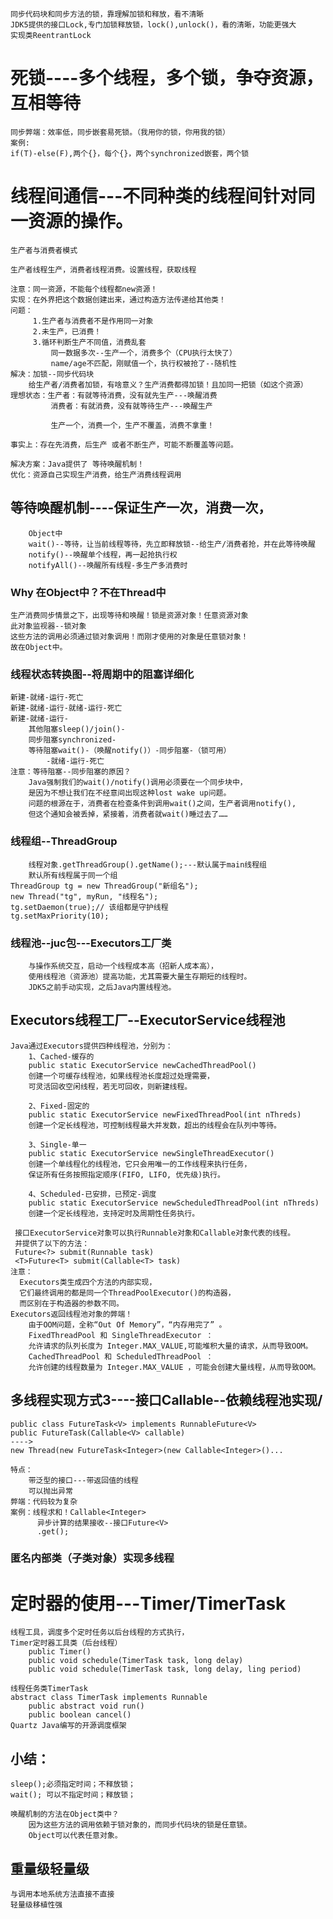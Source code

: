     同步代码块和同步方法的锁，靠理解加锁和释放，看不清晰
    JDK5提供的接口Lock,专门加锁释放锁，lock(),unlock()，看的清晰，功能更强大
    实现类ReentrantLock

# 死锁----多个线程，多个锁，争夺资源，互相等待
    同步弊端：效率低，同步嵌套易死锁。（我用你的锁，你用我的锁）
    案例:
    if(T)-else(F),两个{}，每个{}，两个synchronized嵌套，两个锁
    
# 线程间通信---不同种类的线程间针对同一资源的操作。
    生产者与消费者模式
    
    生产者线程生产，消费者线程消费。设置线程，获取线程
    
    注意：同一资源，不能每个线程都new资源！
    实现：在外界把这个数据创建出来，通过构造方法传递给其他类！
    问题：
         1.生产者与消费者不是作用同一对象
         2.未生产，已消费！
         3.循环判断生产不同值，消费乱套
             同一数据多次--生产一个，消费多个（CPU执行太快了）
             name/age不匹配，刚赋值一个，执行权被抢了--随机性
    解决：加锁--同步代码块
        给生产者/消费者加锁，有啥意义？生产消费都得加锁！且加同一把锁（如这个资源）
    理想状态：生产者：有就等待消费，没有就先生产---唤醒消费
             消费者：有就消费，没有就等待生产---唤醒生产
             
             生产一个，消费一个，生产不覆盖，消费不拿重！
             
    事实上：存在先消费，后生产 或者不断生产，可能不断覆盖等问题。
    
    解决方案：Java提供了 等待唤醒机制！
    优化：资源自己实现生产消费，给生产消费线程调用
## 等待唤醒机制----保证生产一次，消费一次，
        Object中
        wait()--等待，让当前线程等待，先立即释放锁--给生产/消费者抢，并在此等待唤醒
        notify()--唤醒单个线程，再一起抢执行权
        notifyAll()--唤醒所有线程-多生产多消费时
### Why 在Object中？不在Thread中
    生产消费同步情景之下，出现等待和唤醒！锁是资源对象！任意资源对象
    此对象监视器--锁对象
    这些方法的调用必须通过锁对象调用！而刚才使用的对象是任意锁对象！
    故在Object中。
    
### 线程状态转换图--将周期中的阻塞详细化
    新建-就绪-运行-死亡
    新建-就绪-运行-就绪-运行-死亡
    新建-就绪-运行-
        其他阻塞sleep()/join()-
        同步阻塞synchronized-
        等待阻塞wait()-（唤醒notify()）-同步阻塞-（锁可用）
            -就绪-运行-死亡
    注意：等待阻塞--同步阻塞的原因？
        Java强制我们的wait()/notify()调用必须要在一个同步块中，
        是因为不想让我们在不经意间出现这种lost wake up问题。
        问题的根源在于，消费者在检查条件到调用wait()之间，生产者调用notify(),
        但这个通知会被丢掉，紧接着，消费者就wait()睡过去了……
             
### 线程组--ThreadGroup
        线程对象.getThreadGroup().getName();---默认属于main线程组
        默认所有线程属于同一个组
    ThreadGroup tg = new ThreadGroup("新组名");   
    new Thread("tg", myRun, "线程名");
    tg.setDaemon(true);// 该组都是守护线程
    tg.setMaxPriority(10);  
        
### 线程池--juc包---Executors工厂类
        与操作系统交互，启动一个线程成本高（招新人成本高），
        使用线程池（资源池）提高功能，尤其需要大量生存期短的线程时。
        JDK5之前手动实现，之后Java内置线程池。
        
##    Executors线程工厂--ExecutorService线程池
        
    Java通过Executors提供四种线程池，分别为：
        1、Cached-缓存的
        public static ExecutorService newCachedThreadPool()
        创建一个可缓存线程池，如果线程池长度超过处理需要，
        可灵活回收空闲线程，若无可回收，则新建线程。
        
        2、Fixed-固定的
        public static ExecutorService newFixedThreadPool(int nThreds) 
        创建一个定长线程池，可控制线程最大并发数，超出的线程会在队列中等待。
        
        3、Single-单一
        public static ExecutorService newSingleThreadExecutor() 
        创建一个单线程化的线程池，它只会用唯一的工作线程来执行任务，
        保证所有任务按照指定顺序(FIFO, LIFO, 优先级)执行。
        
        4、Scheduled-已安排，已预定-调度
        public static ExecutorService newScheduledThreadPool(int nThreds) 
        创建一个定长线程池，支持定时及周期性任务执行。
        
     接口ExecutorService对象可以执行Runnable对象和Callable对象代表的线程。
     并提供了以下的方法：
     Future<?> submit(Runnable task)    
     <T>Future<T> submit(Callable<T> task)    
    注意：
      Executors类生成四个方法的内部实现，
      它们最终调用的都是同一个ThreadPoolExecutor()的构造器，
      而区别在于构造器的参数不同。
    Executors返回线程池对象的弊端！  
        由于OOM问题，全称“Out Of Memory”，“内存用完了” 。
        FixedThreadPool 和 SingleThreadExecutor ： 
        允许请求的队列长度为 Integer.MAX_VALUE,可能堆积大量的请求，从而导致OOM。
        CachedThreadPool 和 ScheduledThreadPool ： 
        允许创建的线程数量为 Integer.MAX_VALUE ，可能会创建大量线程，从而导致OOM。

## 多线程实现方式3----接口Callable<V>--依赖线程池实现/
    public class FutureTask<V> implements RunnableFuture<V>
    public FutureTask(Callable<V> callable)
    ---->
    new Thread(new FutureTask<Integer>(new Callable<Integer>()...
    
    特点：
        带泛型的接口---带返回值的线程
        可以抛出异常
    弊端：代码较为复杂
    案例：线程求和！Callable<Integer>
          异步计算的结果接收--接口Future<V>
          .get();
    
### 匿名内部类（子类对象）实现多线程
        
# 定时器的使用---Timer/TimerTask
    线程工具，调度多个定时任务以后台线程的方式执行，
    Timer定时器工具类（后台线程）
        public Timer()
        public void schedule(TimerTask task, long delay)
        public void schedule(TimerTask task, long delay, ling period)
    
    线程任务类TimerTask
    abstract class TimerTask implements Runnable
        public abstract void run()
        public boolean cancel()
    Quartz Java编写的开源调度框架    
    
## 小结：
    sleep();必须指定时间；不释放锁；
    wait(); 可以不指定时间；释放锁；
    
    唤醒机制的方法在Object类中？
        因为这些方法的调用依赖于锁对象的，而同步代码块的锁是任意锁。
        Object可以代表任意对象。
    
    
    
## 重量级轻量级
    与调用本地系统方法直接不直接
    轻量级移植性强    